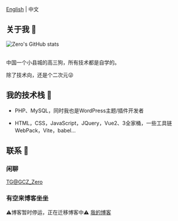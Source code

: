 <!--切换语言-->

[English](https://github.com/Groupguanfang/groupguanfang/blob/main/EN_US.md)
|
中文

## 关于我 🌈
![Zero's GitHub stats](https://github-readme-stats.vercel.app/api?username=Groupguanfang&show_icons=true&theme=radical)  
<br>

中国一个小县城的高三狗，所有技术都是自学的。

除了技术向，还是个二次元😜

## 我的技术栈 📲

* PHP、MySQL，同时我也是WordPress主题/插件开发者

* HTML，CSS，JavaScript，JQuery，Vue2、3全家桶，一些工具链WebPack，Vite，babel...

## 联系 💬

### 闲聊

[TG@GCZ_Zero](http://t.me/GCZ_Zero)

### 有空来博客坐坐

⚠️博客暂时停运，正在迁移博客中⚠️
[我的博客](https://blog.xhhzs.cn)
